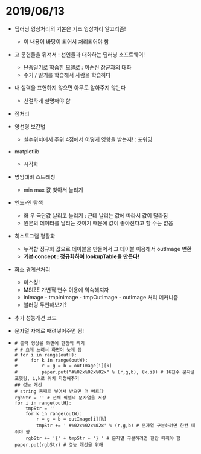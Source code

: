 # 2019/06/13

- 딥러닝 영상처리의 기본은 기초 영상처리 알고리즘!
  - 이 내용이 바탕이 되어서 처리되어야 함

- 고 문헌들을 뒤져서 : 선인들과 대화하는 딥러닝 소프트웨어!
  - 난중일기로 학습한 모델로 : 이순신 장군과의 대화
  - 수기 / 일기를 학습해서 사람을 학습하다
- 내 실력을 표현하지 않으면 아무도 알아주지 않는다
  - 친절하게 설명해야 함



- 점처리

- 양선형 보간법
  - 실수위치에서 주위 4점에서 어떻게 영향을 받는지! : 포워딩
- matplotlib
  - 시각화
- 명암대비 스트레칭
  - min max 값 찾아서 늘리기
- 엔드-인 탐색
  - 좌 우 극단값 날리고 늘리기 : 근데 날리는 값에 따라서 값이 달라짐
  - 원본의 데이터를 날리는 것이기 때문에 값이 좋아진다고 할 수는 없음
- 히스토그램 평활화
  - 누적합 정규화 값으로 테이블을 만들어서 그 테이블 이용해서 outImage 변환
  - **기본 concept : 정규화하여 lookupTable을 만든다!**



- 화소 경계선처리
  - 마스킹!
  - MSIZE 가변적 변수 이용에 익숙해지자
  - inImage - tmpInimage - tmpOutImage - outImage 처리 메커니즘
  - 블러링 두번해보기?













- 추가 성능개선 코드

- 문자열 자체로 때려넣어주면 됨!

- ```
  # 출력 영상을 화면에 한점씩 찍기
  # # 요게 느려서 화면이 늦게 뜸
  # for i in range(outH):
  #     for k in range(outW):
  #         r = g = b = outImage[i][k]
  #         paper.put("#%02x%02x%02x" % (r,g,b), (k,i)) # 16진수 문자열 포맷팅, i,k로 위치 지정해주기
  ## 성능 개선
  # string 통째로 넣어서 받으면 더 빠르다
  rgbStr = '' # 전체 픽셀의 문자열을 저장
  for i in range(outH):
      tmpStr = ''
      for k in range(outW):
          r = g = b = outImage[i][k]
          tmpStr += ' #%02x%02x%02x' % (r,g,b) # 문자열 구분하려면 한칸 떼줘야 함
      rgbStr += '{' + tmpStr + '} ' # 문자열 구분하려면 한칸 떼줘야 함
  paper.put(rgbStr) # 성능 개선을 위해 
  ```